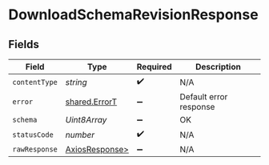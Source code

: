 # DownloadSchemaRevisionResponse


## Fields

| Field                                                    | Type                                                     | Required                                                 | Description                                              |
| -------------------------------------------------------- | -------------------------------------------------------- | -------------------------------------------------------- | -------------------------------------------------------- |
| `contentType`                                            | *string*                                                 | :heavy_check_mark:                                       | N/A                                                      |
| `error`                                                  | [shared.ErrorT](../../models/shared/errort.md)           | :heavy_minus_sign:                                       | Default error response                                   |
| `schema`                                                 | *Uint8Array*                                             | :heavy_minus_sign:                                       | OK                                                       |
| `statusCode`                                             | *number*                                                 | :heavy_check_mark:                                       | N/A                                                      |
| `rawResponse`                                            | [AxiosResponse>](https://axios-http.com/docs/res_schema) | :heavy_minus_sign:                                       | N/A                                                      |